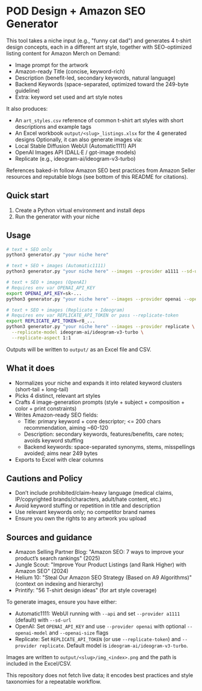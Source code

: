 # POD Design + Amazon SEO Generator

This tool takes a niche input (e.g., "funny cat dad") and generates 4 t-shirt design concepts, each in a different art style, together with SEO-optimized listing content for Amazon Merch on Demand:

- Image prompt for the artwork
- Amazon-ready Title (concise, keyword-rich)
- Description (benefit-led, secondary keywords, natural language)
- Backend Keywords (space-separated, optimized toward the 249-byte guideline)
- Extra: keyword set used and art style notes

It also produces:
- An `art_styles.csv` reference of common t-shirt art styles with short descriptions and example tags
- An Excel workbook `output/<slug>_listings.xlsx` for the 4 generated designs
Optionally, it can also generate images via:
- Local Stable Diffusion WebUI (Automatic1111) API
- OpenAI Images API (DALL·E / gpt-image models)
 - Replicate (e.g., ideogram-ai/ideogram-v3-turbo)

References baked-in follow Amazon SEO best practices from Amazon Seller resources and reputable blogs (see bottom of this README for citations).

## Quick start

1. Create a Python virtual environment and install deps
2. Run the generator with your niche

## Usage

```bash
# text + SEO only
python3 generator.py "your niche here"

# text + SEO + images (Automatic1111)
python3 generator.py "your niche here" --images --provider a1111 --sd-url http://127.0.0.1:7860

# text + SEO + images (OpenAI)
# Requires env var OPENAI_API_KEY
export OPENAI_API_KEY=sk-...
python3 generator.py "your niche here" --images --provider openai --openai-model gpt-image-1 --openai-size 1024x1024

# text + SEO + images (Replicate + Ideogram)
# Requires env var REPLICATE_API_TOKEN or pass --replicate-token
export REPLICATE_API_TOKEN=r8_...
python3 generator.py "your niche here" --images --provider replicate \
  --replicate-model ideogram-ai/ideogram-v3-turbo \
  --replicate-aspect 1:1
```

Outputs will be written to `output/` as an Excel file and CSV.

## What it does

- Normalizes your niche and expands it into related keyword clusters (short-tail + long-tail)
- Picks 4 distinct, relevant art styles
- Crafts 4 image-generation prompts (style + subject + composition + color + print constraints)
- Writes Amazon-ready SEO fields:
  - Title: primary keyword + core descriptor; <= 200 chars recommendation, aiming ~60-120
  - Description: secondary keywords, features/benefits, care notes; avoids keyword stuffing
  - Backend keywords: space-separated synonyms, stems, misspellings avoided; aims near 249 bytes
- Exports to Excel with clear columns

## Cautions and Policy

- Don’t include prohibited/claim-heavy language (medical claims, IP/copyrighted brands/characters, adult/hate content, etc.)
- Avoid keyword stuffing or repetition in title and description
- Use relevant keywords only; no competitor brand names
- Ensure you own the rights to any artwork you upload

## Sources and guidance
- Amazon Selling Partner Blog: "Amazon SEO: 7 ways to improve your product’s search rankings" (2025)
- Jungle Scout: "Improve Your Product Listings (and Rank Higher) with Amazon SEO" (2024)
- Helium 10: "Steal Our Amazon SEO Strategy (Based on A9 Algorithms)" (context on indexing and hierarchy)
- Printify: "56 T-shirt design ideas" (for art style coverage)

To generate images, ensure you have either:
- Automatic1111: WebUI running with `--api` and set `--provider a1111` (default) with `--sd-url`
- OpenAI: Set `OPENAI_API_KEY` and use `--provider openai` with optional `--openai-model` and `--openai-size` flags
 - Replicate: Set `REPLICATE_API_TOKEN` (or use `--replicate-token`) and `--provider replicate`. Default model is `ideogram-ai/ideogram-v3-turbo`.

Images are written to `output/<slug>/img_<index>.png` and the path is included in the Excel/CSV.

This repository does not fetch live data; it encodes best practices and style taxonomies for a repeatable workflow.
